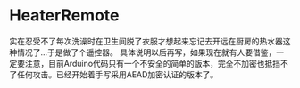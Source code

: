 # HeaterRemote
实在忍受不了每次洗澡时在卫生间脱了衣服才想起来忘记去开远在厨房的热水器这种情况了...于是做了个遥控器。
具体说明以后再写，如果现在就有人要借鉴，一定要注意，目前Arduino代码只有一个不安全的简单的版本，完全不加密也抵挡不了任何攻击。已经开始着手写采用AEAD加密认证的版本了。

